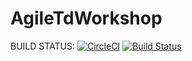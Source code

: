 # AgileTdWorkshop

BUILD STATUS: [![CircleCI](https://circleci.com/gh/MichelAmin47/AgileTdWorkshop.svg?style=svg)](https://circleci.com/gh/MichelAmin47/AgileTdWorkshop) [![Build Status](https://dev.azure.com/MAA-Solutions/Pipeline-Test/_apis/build/status/IAMBakker.AgileTdWorkshop?branchName=master)](https://dev.azure.com/MAA-Solutions/Pipeline-Test/_build/latest?definitionId=1&branchName=master)
